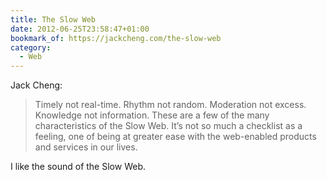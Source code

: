 ```yaml
---
title: The Slow Web
date: 2012-06-25T23:58:47+01:00
bookmark_of: https://jackcheng.com/the-slow-web
category:
  - Web
---
```

Jack Cheng:

> Timely not real-time. Rhythm not random. Moderation not excess. Knowledge not information. These are a few of the many characteristics of the Slow Web. It’s not so much a checklist as a feeling, one of being at greater ease with the web-enabled products and services in our lives.

I like the sound of the Slow Web.
